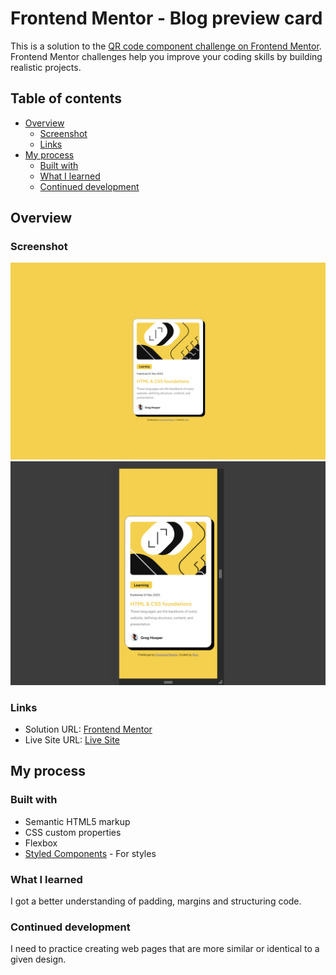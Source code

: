 # Frontend Mentor - Blog preview card

This is a solution to the [QR code component challenge on Frontend Mentor](https://www.frontendmentor.io/challenges/blog-preview-card-ckPaj01IcS). Frontend Mentor challenges help you improve your coding skills by building realistic projects. 

## Table of contents

- [Overview](#overview)
  - [Screenshot](#screenshot)
  - [Links](#links)
- [My process](#my-process)
  - [Built with](#built-with)
  - [What I learned](#what-i-learned)
  - [Continued development](#continued-development)

## Overview

### Screenshot

![](screenshot1.png)
![](screenshot2.png)

### Links

- Solution URL: [Frontend Mentor](https://www.frontendmentor.io/solutions/blog-preview-card-6gFCyf8bLF)
- Live Site URL: [Live Site](https://nyynca.github.io/blog-preview-card-main/)

## My process

### Built with

- Semantic HTML5 markup
- CSS custom properties
- Flexbox
- [Styled Components](https://styled-components.com/) - For styles

### What I learned

I got a better understanding of padding, margins and structuring code.


### Continued development

I need to practice creating web pages that are more similar or identical to a given design.
